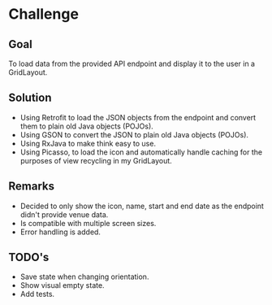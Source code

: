 # Challenge

## Goal
To load data from the provided API endpoint and display it to the user in a GridLayout.

## Solution
* Using Retrofit to load the JSON objects from the endpoint and convert them to plain old Java objects (POJOs).
* Using GSON to convert the JSON to plain old Java objects (POJOs).
* Using RxJava to make think easy to use.
* Using Picasso, to load the icon and automatically handle caching for the purposes of view recycling in my GridLayout.

## Remarks
* Decided to only show the icon, name, start and end date as the endpoint didn't provide venue data.
* Is compatible with multiple screen sizes.
* Error handling is added.

## TODO's
* Save state when changing orientation.
* Show visual empty state.
* Add tests.
